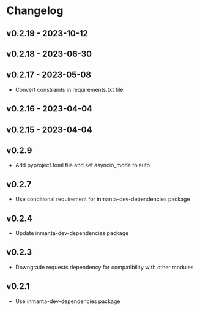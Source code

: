 # Changelog

## v0.2.19 - 2023-10-12


## v0.2.18 - 2023-06-30


## v0.2.17 - 2023-05-08

- Convert constraints in requirements.txt file

## v0.2.16 - 2023-04-04


## v0.2.15 - 2023-04-04


## v0.2.9
- Add pyproject.toml file and set asyncio_mode to auto 

## v0.2.7
- Use conditional requirement for inmanta-dev-dependencies package

## v0.2.4
- Update inmanta-dev-dependencies package

## v0.2.3
- Downgrade requests dependency for compatibility with other modules

## v0.2.1
- Use inmanta-dev-dependencies package
